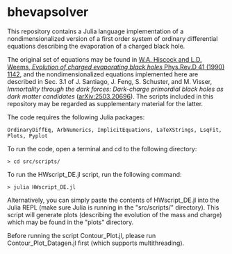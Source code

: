 # bhevapsolver

This repository contains a Julia language implementation of a nondimensionalized version of a first order system of ordinary differential equations describing the evaporation of a charged black hole.

The original set of equations may be found in [W.A. Hiscock and L.D. Weems, *Evolution of charged evaporating black holes* Phys.Rev.D 41 (1990) 1142](https://doi.org/10.1103/PhysRevD.41.1142), and the nondimensionalized equations implemented here are described in Sec. 3.1 of J. Santiago, J. Feng, S. Schuster, and M. Visser, *Immortality through the dark forces: Dark-charge primordial black holes as dark matter candidates* ([arXiv:2503.20696](https://arxiv.org/abs/2503.20696)). The scripts included in this repository may be regarded as supplementary material for the latter.

The code requires the 
following Julia packages:

    OrdinaryDiffEq, ArbNumerics, ImplicitEquations, LaTeXStrings, LsqFit, Plots, Pyplot
    
To run the code, open a terminal and cd to the following directory:

    > cd src/scripts/

To run the HWscript_DE.jl script, run the following command:

    > julia HWscript_DE.jl

Alternatively, you can simply paste the contents of HWscript_DE.jl into the Julia REPL (make sure Julia is running in the "src/scripts/" directory). This script will generate plots (describing the evolution of the mass and charge) which may be found in the "plots" directory.

Before running the script Contour_Plot.jl, please run Contour_Plot_Datagen.jl first (which supports multithreading).
